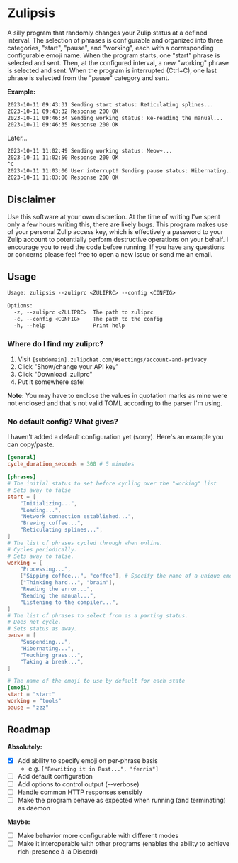 # Zulipsis

A silly program that randomly changes your Zulip status at a defined interval. The selection of phrases is configurable and organized into three categories, "start", "pause", and "working", each with a corresponding configurable emoji name. When the program starts, one "start" phrase is selected and sent. Then, at the configured interval, a new "working" phrase is selected and sent. When the program is interrupted (Ctrl+C), one last phrase is selected from the "pause" category and sent.

**Example:**

``` txt
2023-10-11 09:43:31 Sending start status: Reticulating splines...
2023-10-11 09:43:32 Response 200 OK
2023-10-11 09:46:34 Sending working status: Re-reading the manual...
2023-10-11 09:46:35 Response 200 OK
```
Later...
``` txt
2023-10-11 11:02:49 Sending working status: Meow~...
2023-10-11 11:02:50 Response 200 OK
^C
2023-10-11 11:03:06 User interrupt! Sending pause status: Hibernating...
2023-10-11 11:03:06 Response 200 OK
```

## Disclaimer
Use this software at your own discretion. At the time of writing I've spent only a few hours writing this, there are likely bugs. This program makes use of your personal Zulip access key, which is effectively a password to your Zulip account to potentially perform destructive operations on your behalf. I encourage you to read the code before running. If you have any questions or concerns please feel free to open a new issue or send me an email.

## Usage

``` txt
Usage: zulipsis --zuliprc <ZULIPRC> --config <CONFIG>

Options:
  -z, --zuliprc <ZULIPRC>  The path to zuliprc
  -c, --config <CONFIG>    The path to the config
  -h, --help               Print help
```

### Where do I find my zuliprc?

1. Visit `[subdomain].zulipchat.com/#settings/account-and-privacy` 
2. Click "Show/change your API key"
3. Click "Download .zuliprc"
4. Put it somewhere safe!

**Note:** You may have to enclose the values in quotation marks as mine were not enclosed and that's not valid TOML according to the parser I'm using.

### No default config? What gives?

I haven't added a default configuration yet (sorry). Here's an example you can copy/paste.

``` toml
[general]
cycle_duration_seconds = 300 # 5 minutes

[phrases]
# The initial status to set before cycling over the "working" list
# Sets away to false
start = [
	"Initializing...",
	"Loading...",
	"Network connection established...",
	"Brewing coffee...",
	"Reticulating splines...",
]
# The list of phrases cycled through when online.
# Cycles periodically.
# Sets away to false.
working = [
	"Processing...",
	["Sipping coffee...", "coffee"], # Specify the name of a unique emoji for any phrase like this.
	["Thinking hard...", "brain"],
	"Reading the error...",
	"Reading the manual...",
    "Listening to the compiler...",
]
# The list of phrases to select from as a parting status.
# Does not cycle.
# Sets status as away.
pause = [
	"Suspending...",
	"Hibernating...",
	"Touching grass...",
	"Taking a break...",
]

# The name of the emoji to use by default for each state
[emoji]
start = "start"
working = "tools"
pause = "zzz"
```

## Roadmap

**Absolutely:**

- [x] Add ability to specify emoji on per-phrase basis
  - e.g. `["Rewriting it in Rust...", "ferris"]`
- [ ] Add default configuration
- [ ] Add options to control output (--verbose)
- [ ] Handle common HTTP responses sensibly
- [ ] Make the program behave as expected when running (and terminating) as daemon

**Maybe:**

- [ ] Make behavior more configurable with different modes
- [ ] Make it interoperable with other programs (enables the ability to achieve rich-presence à la Discord)
